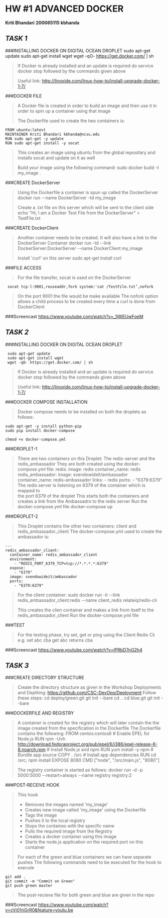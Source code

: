 HW #1 ADVANCED DOCKER
======================

**Kriti Bhandari**
**200065115**
**kbhanda**

*TASK 1*
--------

###INSTALLING DOCKER ON DIGITAL OCEAN DROPLET
     sudo apt-get update 
     sudo apt-get install wget 
     wget -qO- https://get.docker.com/ | sh
> 
> If Docker is already installed and an update is required do
>     service docker stop
> followed by the commands given above
> 
> Useful link: 
>     http://linoxide.com/linux-how-to/install-upgrade-docker-1-7/
> 
 

###DOCKER FILE
> A Docker file is created in order to build an image and then use it in order 
> to spin up a container using that image
> 
> The Dockerfile used to create the two containers is: 
> 
	FROM ubuntu:latest
    MAINTAINER Kriti Bhandari kbhanda@ncsu.edu
    RUN sudo apt-get -y update
    RUN sudo apt-get install -y socat
> 
> This creates an image using ubuntu from the global repositary and installs 
> socat and update on it as well
> 
> Build your image using the following command: 
    sudo docker build -t my_image .
> 

###CREATE DockerServer
> Using the Dockerfile a container is spun up called the DockerServer
    docker run --name DockerServer -td my_image 
> 
> Create a .txt file on this server which will be sent to the client side
    echo "Hi, I am a Docker Test File from the DockerServer" > TestFile.txt
> 

###CREATE DockerClient
> Another container needs to be created. It will also have a link to the 
> DockerServer Container
	docker run -td --link DockerServer:DockerServer --name DockerClient my_image 
> 
> Install 'curl' on this server 
    sudo apt-get install curl


###FILE ACCESS
> For the file transfer, socat is used on the DockerServer
> 
     socat tcp-l:9001,reuseaddr,fork system:'cat /TestFile.txt’,nofork
> 
> On the port 9001 the file would be make available
> The nofork option allows a child process to be created every time a
> curl is done from DockerClient


###Screencast
https://www.youtube.com/watch?v=_1jWEUwFoeM


*TASK 2*
--------

###INSTALLING DOCKER ON DIGITAL OCEAN DROPLET
> 
     sudo apt-get update 
     sudo apt-get install wget 
     wget -qO- https://get.docker.com/ | sh
> 
> If Docker is already installed and an update is required do
>     service docker stop
> followed by the commands given above
> 
> Useful link: 
>     http://linoxide.com/linux-how-to/install-upgrade-docker-1-7/
> 

###DOCKER COMPOSE INSTALLATION
> 
> Docker compose needs to be installed on both the droplets as follows:
> 
    sudo apt-get -y install python-pip
    sudo pip install docker-compose
> 
    chmod +x docker-compose.yml
> 

###DROPLET-1
> 
> There are two containers on this Droplet: The redis-server and
> the redis_ambassador
> They are both created using the docker-compose.yml file:
    redis:
        image: redis
        container_name: redis
    redis_ambassador:
        image: svendowideit/ambassador
        container_name: redis-ambassador
        links:
            - redis
        ports:
            - "6379:6379"
> The redis server is listening on 6379 of the container which is mapped to  
> the port 6379 of the droplet
> This starts both the containers and creates a link from the Ambassadro to 
> the redis server
> Run the docker-compose.yml file
    docker-compose up

###DROPLET-2
> This Droplet contains the other two containers: client and 
> redis_ambassador_client
> The docker-compose.yml used to create the ambassador is:
> 
    --- 
    redis_ambassador_client: 
      container_name: redis_ambassador_client
      environment: 
        - "REDIS_PORT_6379_TCP=tcp://*.*.*.*:6379"
      expose: 
        - "6379"
      image: svendowideit/ambassador
      ports: 
        - "6379:6379"
> 
> For the client container:
     sudo docker run -it --link redis_ambassador_client:redis --name client_redis relateiq/redis-cli
> 
> This creates the clien container and makes a link from itself to 
> the redis_ambassador_client
> Run the docker-compose.yml file
> 

###TEST
> For the testing phase, try set, get or ping using the Client Redis Cli
>  e.g.
    set abc cba
    get abc
returns
    cba

###Screencast
https://www.youtube.com/watch?v=lPRbD7nG2h4


*TASK 3*
--------

###CREATE DIRECTORY STRUCTURE
> 
> Create the directory structure as given in the Workshop Deployments and 
> Depliting: 
	https://github.com/CSC-DevOps/Deployment
> Follow these steps:
    cd deploy/green.git
    git init --bare
    cd ..
    cd blue.git
    git init --bare
> 

###DOCKERFILE AND REGISTRY
> 
> A container is created for the registry which will later contain the 
> the image created from the specification in the Dockerfile 
> The Dockerfile contains the following: 
    FROM    centos:centos6
    # Enable EPEL for Node.js
    RUN     rpm -Uvh http://download.fedoraproject.org/pub/epel/6/i386/epel-release-6-8.noarch.rpm
    # Install Node.js and npm
    RUN     yum install -y npm
    # Bundle app source
    COPY . /src
    # Install app dependencies
    RUN cd /src; npm install
    EXPOSE  8080
    CMD ["node", "/src/main.js", "8080"]
> 
> The registry container is started as follows: 
    docker run -d -p 5000:5000 --restart=always --name registry registry:2
> 

###POST-RECEIVE HOOK
> 
> This hook 
> * Removes the images named 'my_image'
> * Creates new image called 'my_image' using the Dockerfile
> * Tags the image 
> * Pushes it to the local registry
> * Stops the containes with the specific name
> * Pulls the required image from the Registry
> * Creates a docker container using this image 
> * Starts the node.js application on the required port on this container
> 
> For each of the green and blue containers we can have separate pushes
> The following commands need to be executed for the hook to execute 
> 
    git add .
    git commit -m "Commit on Green"
    git push green master
> 
> The post-recieve file for both green and blue are given in the repo


###Screencast
https://www.youtube.com/watch?v=cVi01riGrR0&feature=youtu.be







